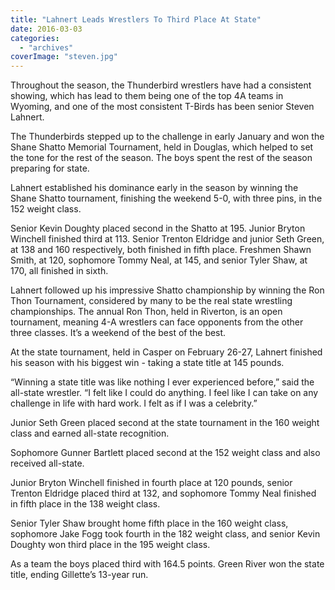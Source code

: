 ```yaml
---
title: "Lahnert Leads Wrestlers To Third Place At State"
date: 2016-03-03
categories: 
  - "archives"
coverImage: "steven.jpg"
---
```


Throughout the season, the Thunderbird wrestlers have had a consistent showing, which has lead to them being one of the top 4A teams in Wyoming, and one of the most consistent T-Birds has been senior Steven Lahnert.

The Thunderbirds stepped up to the challenge in early January and won the Shane Shatto Memorial Tournament, held in Douglas, which helped to set the tone for the rest of the season. The boys spent the rest of the season preparing for state.

Lahnert established his dominance early in the season by winning the Shane Shatto tournament, finishing the weekend 5-0, with three pins, in the 152 weight class.

Senior Kevin Doughty placed second in the Shatto at 195. Junior Bryton Winchell finished third at 113. Senior Trenton Eldridge and junior Seth Green, at 138 and 160 respectively, both finished in fifth place. Freshmen Shawn Smith, at 120, sophomore Tommy Neal, at 145, and senior Tyler Shaw, at 170, all finished in sixth.

Lahnert followed up his impressive Shatto championship by winning the Ron Thon Tournament, considered by many to be the real state wrestling championships. The annual Ron Thon, held in Riverton, is an open tournament, meaning 4-A wrestlers can face opponents from the other three classes. It’s a weekend of the best of the best.

At the state tournament, held in Casper on February 26-27, Lahnert finished his season with his biggest win - taking a state title at 145 pounds.

“Winning a state title was like nothing I ever experienced before,” said the all-state wrestler. “I felt like I could do anything. I feel like I can take on any challenge in life with hard work. I felt as if I was a celebrity.”

Junior Seth Green placed second at the state tournament in the 160 weight class and earned all-state recognition.

Sophomore Gunner Bartlett placed second at the 152 weight class and also received all-state.

Junior Bryton Winchell finished in fourth place at 120 pounds, senior Trenton Eldridge placed third at 132, and sophomore Tommy Neal finished in fifth place in the 138 weight class.

Senior Tyler Shaw brought home fifth place in the 160 weight class, sophomore Jake Fogg took fourth in the 182 weight class, and senior Kevin Doughty won third place in the 195 weight class.

As a team the boys placed third with 164.5 points. Green River won the state title, ending Gillette’s 13-year run.
